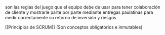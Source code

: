 son las reglas del juego que el equipo debe de usar para tener colaboración de cliente y mostrarle parte por parte mediante entregas paulatinas para medir correctamente su retorno de inversión y riesgos

[[Principios de SCRUM]]
(Son conceptos obligatorios e inmutables)




